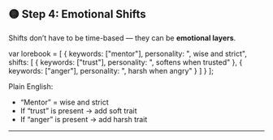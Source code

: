 ## 🟡 Step 4: Emotional Shifts

Shifts don’t have to be time-based — they can be **emotional layers**.

var lorebook = \[
{
keywords: \["mentor"],
personality: ", wise and strict",
shifts: \[
{ keywords: \["trust"], personality: ", softens when trusted" },
{ keywords: \["anger"], personality: ", harsh when angry" }
]
}
];

Plain English:

* “Mentor” = wise and strict
* If “trust” is present → add soft trait
* If “anger” is present → add harsh trait

---
